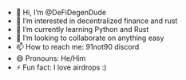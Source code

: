 - 👋 Hi, I’m @DeFiDegenDude
- 👀 I’m interested in decentralized finance and rust
- 🌱 I’m currently learning Python and Rust
- 💞️ I’m looking to collaborate on anything easy
- 📫 How to reach me: 91not90 discord
- 😄 Pronouns: He/Him
- ⚡ Fun fact: I love airdrops :)

<!---
DeFiDegenDude/DeFiDegenDude is a ✨ special ✨ repository because its `README.md` (this file) appears on your GitHub profile.
You can click the Preview link to take a look at your changes.
--->
